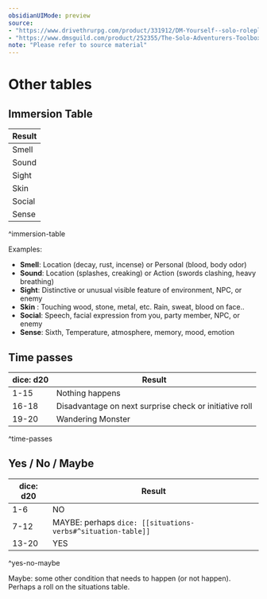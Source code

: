 ```yaml
---
obsidianUIMode: preview
source: 
- "https://www.drivethrurpg.com/product/331912/DM-Yourself--solo-roleplay-for-5e-DD-and-OSR-adventures"
- "https://www.dmsguild.com/product/252355/The-Solo-Adventurers-Toolbox"
note: "Please refer to source material"
---
```

# Other tables

## Immersion Table

| Result |
| ------ |
| Smell  |
| Sound  |
| Sight  |
| Skin   |
| Social |
| Sense  |
^immersion-table

Examples: 
-  **Smell**: Location (decay, rust, incense) or Personal (blood, body odor)
- **Sound**: Location (splashes, creaking) or Action (swords clashing, heavy breathing)
- **Sight**: Distinctive or unusual visible feature of environment, NPC, or enemy 
- **Skin** : Touching wood, stone, metal, etc. Rain, sweat, blood on face..
- **Social**: Speech, facial expression from you, party member, NPC, or enemy
- **Sense**:  Sixth, Temperature, atmosphere, memory, mood, emotion

## Time passes

| dice: d20   | Result                                         |
| ----------- | ------------------------------------------------------ |
| 1-15        | Nothing happens                                        |
| 16-18       | Disadvantage on next surprise check or initiative roll |
| 19-20       | Wandering Monster                                      |
^time-passes

## Yes / No / Maybe

| dice: d20 | Result |
| --------- | ------ |
| 1-6       | NO     |
| 7-12      | MAYBE: perhaps `dice: [[situations-verbs#^situation-table]]`  |
| 13-20     | YES    | 
^yes-no-maybe

Maybe: some other condition that needs to happen (or not happen). Perhaps a roll on the situations table.
